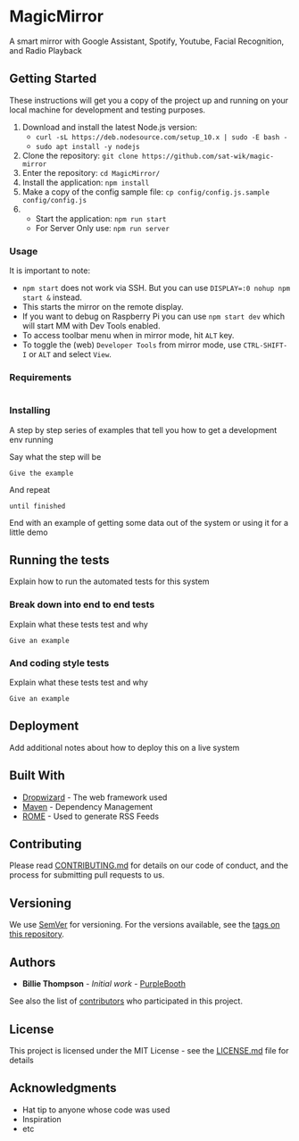 # MagicMirror

A smart mirror with Google Assistant, Spotify, Youtube, Facial Recognition, and Radio Playback

## Getting Started

These instructions will get you a copy of the project up and running on your local machine for development and testing purposes.
1. Download and install the latest Node.js version:
    * ```curl -sL https://deb.nodesource.com/setup_10.x | sudo -E bash -```
    * ```sudo apt install -y nodejs```
2. Clone the repository: ```git clone https://github.com/sat-wik/magic-mirror```
3. Enter the repository: ```cd MagicMirror/```
4. Install the application: ```npm install```
5. Make a copy of the config sample file: ```cp config/config.js.sample config/config.js```
6. * Start the application: ```npm run start```
   * For Server Only use: ```npm run server```

### Usage

It is important to note:
* ```npm start``` does not work via SSH. But you can use ```DISPLAY=:0 nohup npm start &``` instead.
* This starts the mirror on the remote display.
* If you want to debug on Raspberry Pi you can use ```npm start dev``` which will start MM with Dev Tools enabled.
* To access toolbar menu when in mirror mode, hit ```ALT``` key.
* To toggle the (web) ```Developer Tools``` from mirror mode, use ```CTRL-SHIFT-I``` or ```ALT``` and select ```View```.

### Requirements

```

```

### Installing

A step by step series of examples that tell you how to get a development env running

Say what the step will be

```
Give the example
```

And repeat

```
until finished
```

End with an example of getting some data out of the system or using it for a little demo

## Running the tests

Explain how to run the automated tests for this system

### Break down into end to end tests

Explain what these tests test and why

```
Give an example
```

### And coding style tests

Explain what these tests test and why

```
Give an example
```

## Deployment

Add additional notes about how to deploy this on a live system

## Built With

* [Dropwizard](http://www.dropwizard.io/1.0.2/docs/) - The web framework used
* [Maven](https://maven.apache.org/) - Dependency Management
* [ROME](https://rometools.github.io/rome/) - Used to generate RSS Feeds

## Contributing

Please read [CONTRIBUTING.md](https://gist.github.com/PurpleBooth/b24679402957c63ec426) for details on our code of conduct, and the process for submitting pull requests to us.

## Versioning

We use [SemVer](http://semver.org/) for versioning. For the versions available, see the [tags on this repository](https://github.com/your/project/tags). 

## Authors

* **Billie Thompson** - *Initial work* - [PurpleBooth](https://github.com/PurpleBooth)

See also the list of [contributors](https://github.com/your/project/contributors) who participated in this project.

## License

This project is licensed under the MIT License - see the [LICENSE.md](LICENSE.md) file for details

## Acknowledgments

* Hat tip to anyone whose code was used
* Inspiration
* etc
